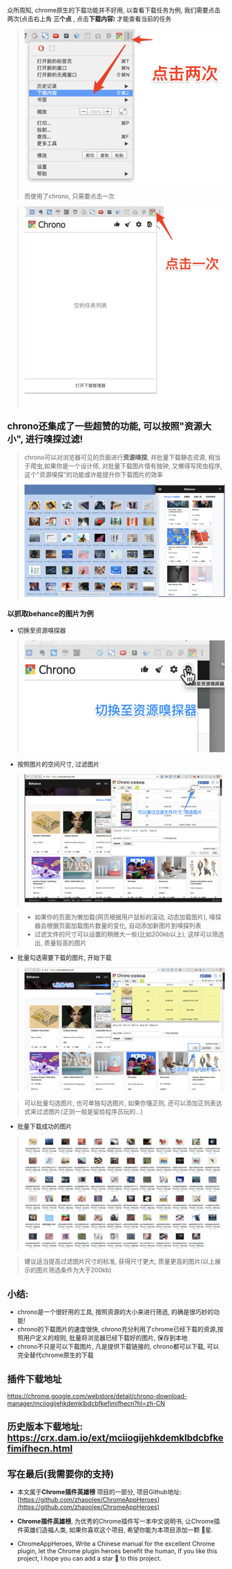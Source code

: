 众所周知, chrome原生的下载功能并不好用, 以查看下载任务为例, 我们需要点击两次(点击右上角 **三个点** , 点击**下载内容**) 才能查看当前的任务

> ![](https://raw.githubusercontent.com/zhaoolee/GraphBed/master/ChromeAppHeroes/f720059371014ee6ba1da7af9d29a10f.png)
而使用了chrono, 只需要点击一次

> ![](https://raw.githubusercontent.com/zhaoolee/GraphBed/master/ChromeAppHeroes/f15a6a6dcc6c4fc2af074138805cd6b2.png)

## chrono还集成了一些超赞的功能, 可以按照"资源大小", 进行嗅探过滤!
> chrono可以对浏览器可见的页面进行**资源嗅探**, 并批量下载静态资源, 相当于爬虫,如果你是一个设计师, 对批量下载图片情有独钟, 又懒得写爬虫程序, 这个"资源嗅探"的功能或许能提升你下载图片的效率

> ![](https://raw.githubusercontent.com/zhaoolee/GraphBed/master/ChromeAppHeroes/5713085dce85442388def379cda874e9.png)

### 以抓取behance的图片为例
- 切换至资源嗅探器
> ![](https://raw.githubusercontent.com/zhaoolee/GraphBed/master/ChromeAppHeroes/f4cff877fa2c452281130ef92524aa97.png)

- 按照图片的空间尺寸, 过滤图片

> ![](https://raw.githubusercontent.com/zhaoolee/GraphBed/master/ChromeAppHeroes/205a8b85047648fe9ff2ded77829748b.png)

> - 如果你的页面为懒加载(网页根据用户鼠标的滚动, 动态加载图片), 嗅探器会根据页面加载图片数量的变化, 自动添加新图片到嗅探列表
> - 过滤文件的尺寸可以设置的稍微大一些(比如200kb以上), 这样可以筛选出, 质量较高的图片
- 批量勾选需要下载的图片, 开始下载

> ![](https://raw.githubusercontent.com/zhaoolee/GraphBed/master/ChromeAppHeroes/0f66d37422c044f1ae9aefb61f3a3753.png)

> 可以批量勾选图片, 也可单独勾选图片, 如果你懂正则, 还可以添加正则表达式来过滤图片(正则一般是留给程序员玩的...)
- 批量下载成功的图片
> ![](https://raw.githubusercontent.com/zhaoolee/GraphBed/master/ChromeAppHeroes/dc89d5f5bc834980af5943dbd871ea1e.png)

> 建议适当提高过滤图片尺寸的标准, 获得尺寸更大, 质量更高的图片(以上展示的图片筛选条件为大于200kb)



## 小结:
- chrono是一个很好用的工具, 按照资源的大小来进行筛选, 的确是很巧妙的功能!
- chrono的下载图片的速度很快, chrono充分利用了chrome已经下载的资源,按照用户定义的规则, 批量将浏览器已经下载好的图片, 保存到本地
- chrono不只是可以下载图片, 凡是提供下载链接的, chrono都可以下载, 可以完全替代chrome原生的下载


## 插件下载地址
https://chrome.google.com/webstore/detail/chrono-download-manager/mciiogijehkdemklbdcbfkefimifhecn?hl=zh-CN

历史版本下载地址: https://crx.dam.io/ext/mciiogijehkdemklbdcbfkefimifhecn.html 
---

## 写在最后(我需要你的支持)
- 本文属于**Chrome插件英雄榜** 项目的一部分, 项目Github地址: [https://github.com/zhaoolee/ChromeAppHeroes](https://github.com/zhaoolee/ChromeAppHeroes)

- **Chrome插件英雄榜**, 为优秀的Chrome插件写一本中文说明书, 让Chrome插件英雄们造福人类, 如果你喜欢这个项目, 希望你能为本项目添加一颗 🌟星.

- ChromeAppHeroes, Write a Chinese manual for the excellent Chrome plugin, let the Chrome plugin heroes benefit the human, If you like this project, I hope you can add a star 🌟 to this project.

